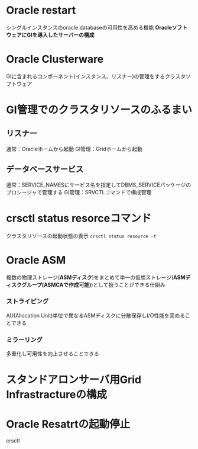 # Oracle restart
シングルインスタンスのoracle databaseの可用性を高める機能
**OracleソフトウェアにGIを導入したサーバーの構成**
# Oracle Clusterware
GIに含まれるコンポーネント(インスタンス、リスナー)の管理をするクラスタソフトウェア
# GI管理でのクラスタリソースのふるまい
## リスナー
通常：Oracleホームから起動
GI管理：Gridホームから起動
## データベースサービス
通常：SERVICE_NAMESにサービス名を指定してDBMS_SERVICEパッケージのプロシージャで管理する
GI管理：SRVCTLコマンドで構成管理
# crsctl status resorceコマンド
クラスタリソースの起動状態の表示
`crsctl status resource -t`
# Oracle ASM
複数の物理ストレージ(**ASMディスク**)をまとめて単一の仮想ストレージ(**ASMディスクグループ(ASMCAで作成可能)**)として扱うことができる仕組み
### ストライピング
AU(Allocation Unit)単位で異なるASMディスクに分散保存しI/O性能を高めることできる
### ミラーリング
多重化し可用性を向上させることできる
# スタンドアロンサーバ用Grid Infrastractureの構成

# Oracle Resatrtの起動停止
crsctl

